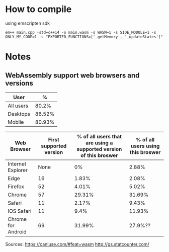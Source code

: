 # How to compile
using emscripten sdk
```shell
em++ main.cpp -std=c++14 -o main.wasm -s WASM=1 -s SIDE_MODULE=1 -s ONLY_MY_CODE=1 -s "EXPORTED_FUNCTIONS=['_getMemory', '_updateStates']"
```

# Notes

## WebAssembly support web browsers and versions

User | %
---- | -
All users | 80.2%
Desktops | 86.52%
Moblie | 80.93%

Web Browser | First supported version | % of all users that are using a supported version of this broswer | % of all users using this broswer |
----------- | ----------------------- | ----------------------------------------------------------------- | --------------------------------- |
Internet Explorer | None | 0% | 2.88%
Edge | 16 | 1.83% | 2.08%
Firefox | 52 | 4.01% | 5.02%
Chrome | 57 | 29.31% | 31.69%
Safari | 11 | 2.17% | 9.43%
IOS Safari | 11 | 9.4% | 11.93%
Chrome for Android | 69 | 31.99% | 27.9%??

Sources: https://caniuse.com/#feat=wasm http://gs.statcounter.com/